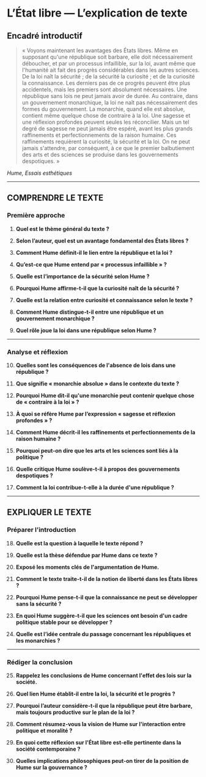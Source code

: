 # L’État libre — L’explication de texte

## Encadré introductif
> « Voyons maintenant les avantages des États libres. Même en supposant qu'une république soit barbare, elle doit nécessairement déboucher, et par un processus infaillible, sur la loi, avant même que l'humanité ait fait des progrès considérables dans les autres sciences. De la loi naît la sécurité ; de la sécurité la curiosité ; et de la curiosité la connaissance. Les derniers pas de ce progrès peuvent être plus accidentels, mais les premiers sont absolument nécessaires. Une république sans lois ne peut jamais avoir de durée. Au contraire, dans un gouvernement monarchique, la loi ne naît pas nécessairement des formes du gouvernement. La monarchie, quand elle est absolue, contient même quelque chose de contraire à la loi. Une sagesse et une réflexion profondes peuvent seules les réconcilier. Mais un tel degré de sagesse ne peut jamais être espéré, avant les plus grands raffinements et perfectionnements de la raison humaine. Ces raffinements requièrent la curiosité, la sécurité et la loi. On ne peut jamais s'attendre, par conséquent, à ce que le premier balbutiement des arts et des sciences se produise dans les gouvernements despotiques. »

*Hume, Essais esthétiques*

---

## COMPRENDRE LE TEXTE

### Première approche

1. **Quel est le thème général du texte ?**

2. **Selon l’auteur, quel est un avantage fondamental des États libres ?**

3. **Comment Hume définit-il le lien entre la république et la loi ?**

4. **Qu’est-ce que Hume entend par « processus infaillible » ?**

5. **Quelle est l’importance de la sécurité selon Hume ?**

6. **Pourquoi Hume affirme-t-il que la curiosité naît de la sécurité ?**

7. **Quelle est la relation entre curiosité et connaissance selon le texte ?**

8. **Comment Hume distingue-t-il entre une république et un gouvernement monarchique ?**

9. **Quel rôle joue la loi dans une république selon Hume ?**

---

### Analyse et réflexion

10. **Quelles sont les conséquences de l'absence de lois dans une république ?**

11. **Que signifie « monarchie absolue » dans le contexte du texte ?**

12. **Pourquoi Hume dit-il qu'une monarchie peut contenir quelque chose de « contraire à la loi » ?**

13. **À quoi se réfère Hume par l’expression « sagesse et réflexion profondes » ?**

14. **Comment Hume décrit-il les raffinements et perfectionnements de la raison humaine ?**

15. **Pourquoi peut-on dire que les arts et les sciences sont liés à la politique ?**

16. **Quelle critique Hume soulève-t-il à propos des gouvernements despotiques ?**

17. **Comment la loi contribue-t-elle à la durée d'une république ?**

---

## EXPLIQUER LE TEXTE

### Préparer l’introduction

18. **Quelle est la question à laquelle le texte répond ?**

19. **Quelle est la thèse défendue par Hume dans ce texte ?**

20. **Exposé les moments clés de l'argumentation de Hume.**

21. **Comment le texte traite-t-il de la notion de liberté dans les États libres ?**

22. **Pourquoi Hume pense-t-il que la connaissance ne peut se développer sans la sécurité ?**

23. **En quoi Hume suggère-t-il que les sciences ont besoin d'un cadre politique stable pour se développer ?**

24. **Quelle est l’idée centrale du passage concernant les républiques et les monarchies ?**

---

### Rédiger la conclusion

25. **Rappelez les conclusions de Hume concernant l'effet des lois sur la société.**

26. **Quel lien Hume établit-il entre la loi, la sécurité et le progrès ?**

27. **Pourquoi l’auteur considère-t-il que la république peut être barbare, mais toujours productive sur le plan de la loi ?**

28. **Comment résumez-vous la vision de Hume sur l'interaction entre politique et moralité ?**

29. **En quoi cette réflexion sur l'État libre est-elle pertinente dans la société contemporaine ?**

30. **Quelles implications philosophiques peut-on tirer de la position de Hume sur la gouvernance ?**